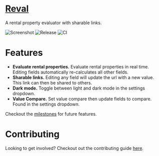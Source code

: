 # [Reval](https://kylemccullen.github.io/reval/)

A rental property evaluator with sharable links.

![Screenshot](reval-bicolor.png)
![Release](https://img.shields.io/github/v/release/kylemccullen/reval)
![CI](https://github.com/kylemccullen/reval/workflows/CI/badge.svg)

# Features

- **Evaluate rental properties.** Evaluate rental properties in real time. Editing fields automatically re-calculates all other fields.
- **Sharable links.** Editing any field will update the url with a new value. This link can then be shared to others.
- **Dark mode.** Toggle between light and dark mode in the settings dropdown.
- **Value Compare.** Set value compare then update fields to compare. Found in the settings dropdown.

Checkout the [milestones](https://github.com/kylemccullen/reval/milestones) for future features.

# Contributing

Looking to get involved? Checkout out the contributing guide [here](/CONTRIBUTING.md).
